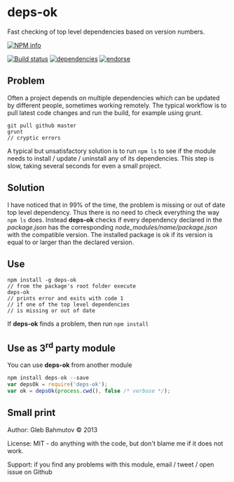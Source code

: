 # deps-ok

Fast checking of top level dependencies based on version numbers.

[![NPM info][nodei.co]](https://npmjs.org/package/deps-ok)

[![Build status][ci-image]][ci-url]
[![dependencies][dependencies-image]][dependencies-url]
[![endorse][endorse-image]][endorse-url]

## Problem

Often a project depends on multiple dependencies which can be updated
by different people, sometimes working remotely. The typical workflow is to pull latest code changes and run the build, for example using grunt.

    git pull github master
    grunt
    // cryptic errors

A typical but unsatisfactory solution is to run `npm ls` to see if
the module needs to install / update / uninstall any of its dependencies. This step is slow, taking several seconds for even a small project.

## Solution

I have noticed that in 99% of the time, the problem is missing or out of date top level dependency. Thus there is no need to check everything the way `npm ls` does. Instead **deps-ok** checks if every dependency declared in the *package.json* has the corresponding *node_modules/name/package.json* with the compatible version. The installed package is ok if its version is equal to or larger than the declared version.

## Use

    npm install -g deps-ok
    // from the package's root folder execute
    deps-ok
    // prints error and exits with code 1
    // if one of the top level dependencies
    // is missing or out of date

If **deps-ok** finds a problem, then run `npm install`

## Use as 3<sup>rd</sup> party module

You can use **deps-ok** from another module

```javascript
npm install deps-ok --save
var depsOk = require('deps-ok');
var ok = depsOk(process.cwd(), false /* verbose */);
```

## Small print

Author: Gleb Bahmutov &copy; 2013

License: MIT - do anything with the code, but don't blame me if it does not work.

Support: if you find any problems with this module, email / tweet / open issue on Github

[ci-image]: https://travis-ci.org/bahmutov/deps-ok.png?branch=master
[ci-url]: https://travis-ci.org/bahmutov/deps-ok
[nodei.co]: https://nodei.co/npm/deps-ok.png?downloads=true
[dependencies-image]: https://david-dm.org/bahmutov/deps-ok.png
[dependencies-url]: https://david-dm.org/bahmutov/deps-ok
[endorse-image]: https://api.coderwall.com/bahmutov/endorsecount.png
[endorse-url]: https://coderwall.com/bahmutov
